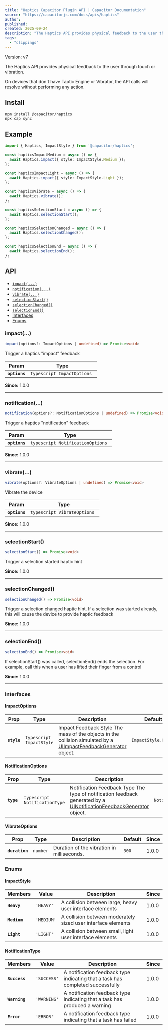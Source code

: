 ```yaml
---
title: "Haptics Capacitor Plugin API | Capacitor Documentation"
source: "https://capacitorjs.com/docs/apis/haptics"
author:
published:
created: 2025-09-24
description: "The Haptics API provides physical feedback to the user through touch or vibration."
tags:
  - "clippings"
---
```

Version: v7

The Haptics API provides physical feedback to the user through touch or vibration.

On devices that don't have Taptic Engine or Vibrator, the API calls will resolve without performing any action.

## Install

```bash
npm install @capacitor/haptics
npx cap sync
```

## Example

```typescript
import { Haptics, ImpactStyle } from '@capacitor/haptics';

const hapticsImpactMedium = async () => {
  await Haptics.impact({ style: ImpactStyle.Medium });
};

const hapticsImpactLight = async () => {
  await Haptics.impact({ style: ImpactStyle.Light });
};

const hapticsVibrate = async () => {
  await Haptics.vibrate();
};

const hapticsSelectionStart = async () => {
  await Haptics.selectionStart();
};

const hapticsSelectionChanged = async () => {
  await Haptics.selectionChanged();
};

const hapticsSelectionEnd = async () => {
  await Haptics.selectionEnd();
};
```

## API

- [`impact(...)`](https://capacitorjs.com/docs/apis/#impact)
- [`notification(...)`](https://capacitorjs.com/docs/apis/#notification)
- [`vibrate(...)`](https://capacitorjs.com/docs/apis/#vibrate)
- [`selectionStart()`](https://capacitorjs.com/docs/apis/#selectionstart)
- [`selectionChanged()`](https://capacitorjs.com/docs/apis/#selectionchanged)
- [`selectionEnd()`](https://capacitorjs.com/docs/apis/#selectionend)
- [Interfaces](https://capacitorjs.com/docs/apis/#interfaces)
- [Enums](https://capacitorjs.com/docs/apis/#enums)

### impact(...)

```typescript
impact(options?: ImpactOptions | undefined) => Promise<void>
```

Trigger a haptics "impact" feedback

| Param | Type |
| --- | --- |
| **`options`** | ```typescript ImpactOptions ``` |

**Since:** 1.0.0

---

### notification(...)

```typescript
notification(options?: NotificationOptions | undefined) => Promise<void>
```

Trigger a haptics "notification" feedback

| Param | Type |
| --- | --- |
| **`options`** | ```typescript NotificationOptions ``` |

**Since:** 1.0.0

---

### vibrate(...)

```typescript
vibrate(options?: VibrateOptions | undefined) => Promise<void>
```

Vibrate the device

| Param | Type |
| --- | --- |
| **`options`** | ```typescript VibrateOptions ``` |

**Since:** 1.0.0

---

### selectionStart()

```typescript
selectionStart() => Promise<void>
```

Trigger a selection started haptic hint

**Since:** 1.0.0

---

### selectionChanged()

```typescript
selectionChanged() => Promise<void>
```

Trigger a selection changed haptic hint. If a selection was started already, this will cause the device to provide haptic feedback

**Since:** 1.0.0

---

### selectionEnd()

```typescript
selectionEnd() => Promise<void>
```

If selectionStart() was called, selectionEnd() ends the selection. For example, call this when a user has lifted their finger from a control

**Since:** 1.0.0

---

### Interfaces

#### ImpactOptions

| Prop | Type | Description | Default | Since |
| --- | --- | --- | --- | --- |
| **`style`** | ```typescript ImpactStyle ``` | Impact Feedback Style The mass of the objects in the collision simulated by a [UIImpactFeedbackGenerator](https://developer.apple.com/documentation/uikit/uiimpactfeedbackstyle) object. | `ImpactStyle.Heavy` | 1.0.0 |

#### NotificationOptions

| Prop | Type | Description | Default | Since |
| --- | --- | --- | --- | --- |
| **`type`** | ```typescript NotificationType ``` | Notification Feedback Type The type of notification feedback generated by a [UINotificationFeedbackGenerator](https://developer.apple.com/documentation/uikit/uinotificationfeedbacktype) object. | `NotificationType.SUCCESS` | 1.0.0 |

#### VibrateOptions

| Prop | Type | Description | Default | Since |
| --- | --- | --- | --- | --- |
| **`duration`** | `number` | Duration of the vibration in milliseconds. | `300` | 1.0.0 |

### Enums

#### ImpactStyle

| Members | Value | Description | Since |
| --- | --- | --- | --- |
| **`Heavy`** | `'HEAVY'` | A collision between large, heavy user interface elements | 1.0.0 |
| **`Medium`** | `'MEDIUM'` | A collision between moderately sized user interface elements | 1.0.0 |
| **`Light`** | `'LIGHT'` | A collision between small, light user interface elements | 1.0.0 |

#### NotificationType

| Members | Value | Description | Since |
| --- | --- | --- | --- |
| **`Success`** | `'SUCCESS'` | A notification feedback type indicating that a task has completed successfully | 1.0.0 |
| **`Warning`** | `'WARNING'` | A notification feedback type indicating that a task has produced a warning | 1.0.0 |
| **`Error`** | `'ERROR'` | A notification feedback type indicating that a task has failed | 1.0.0 |